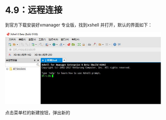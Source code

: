# 4.9：远程连接

到官方下载安装好xmanager 专业版，找到xshell 并打开，默认的界面如下：

![](../.gitbook/assets/20180412153153.jpg)

点击菜单栏的新建按钮，弹出新的

